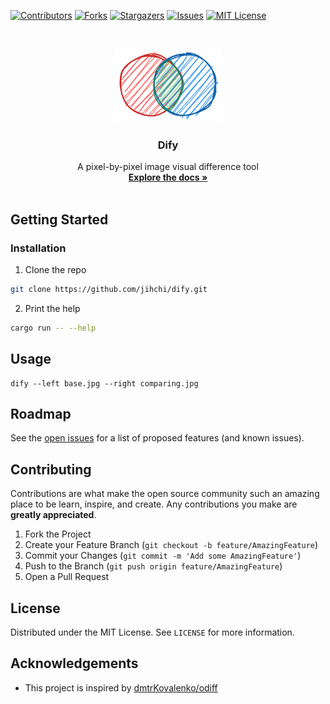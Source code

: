 [![Contributors][contributors-shield]][contributors-url]
[![Forks][forks-shield]][forks-url]
[![Stargazers][stars-shield]][stars-url]
[![Issues][issues-shield]][issues-url]
[![MIT License][license-shield]][license-url]

<br />
<p align="center">
  <a href="https://github.com/jihchi/dify">
    <img src="logo.png" alt="Logo" width="173" height="118">
  </a>
  <h3 align="center">Dify</h3>
  <p align="center">
    A pixel-by-pixel image visual difference tool
    <br />
    <a href="https://github.com/jihchi/dify"><strong>Explore the docs »</strong></a>
    <br />
    <br />
  </p>
</p>

## Getting Started

### Installation

1. Clone the repo

```sh
git clone https://github.com/jihchi/dify.git
```

2. Print the help

```sh
cargo run -- --help
```

## Usage

```
dify --left base.jpg --right comparing.jpg
```

## Roadmap

See the [open issues](https://github.com/jihchi/dify/issues) for a list of proposed features (and known issues).

## Contributing

Contributions are what make the open source community such an amazing place to be learn, inspire, and create. Any contributions you make are **greatly appreciated**.

1. Fork the Project
2. Create your Feature Branch (`git checkout -b feature/AmazingFeature`)
3. Commit your Changes (`git commit -m 'Add some AmazingFeature'`)
4. Push to the Branch (`git push origin feature/AmazingFeature`)
5. Open a Pull Request

## License

Distributed under the MIT License. See `LICENSE` for more information.

<!-- ACKNOWLEDGEMENTS -->

## Acknowledgements

- This project is inspired by [dmtrKovalenko/odiff](https://github.com/dmtrKovalenko/odiff)

[contributors-shield]: https://img.shields.io/github/contributors/jihchi/dify.svg?style=flat-square
[contributors-url]: https://github.com/jihchi/dify/graphs/contributors
[forks-shield]: https://img.shields.io/github/forks/jihchi/dify.svg?style=flat-square
[forks-url]: https://github.com/jihchi/dify/network/members
[stars-shield]: https://img.shields.io/github/stars/jihchi/dify.svg?style=flat-square
[stars-url]: https://github.com/jihchi/dify/stargazers
[issues-shield]: https://img.shields.io/github/issues/jihchi/dify.svg?style=flat-square
[issues-url]: https://github.com/jihchi/dify/issues
[license-shield]: https://img.shields.io/github/license/jihchi/dify.svg?style=flat-square
[license-url]: https://github.com/jihchi/dify/blob/master/LICENSE.md
